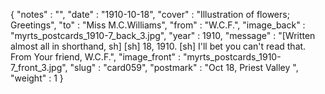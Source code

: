 {
  "notes" : "",
  "date" : "1910-10-18",
  "cover" : "Illustration of flowers; Greetings",
  "to" : "Miss M.C.Williams",
  "from" : "W.C.F.",
  "image_back" : "myrts_postcards_1910-7_back_3.jpg",
  "year" : 1910,
  "message" : "[Written almost all in shorthand, sh] [sh] 18, 1910. [sh] I'll bet you can't read that. From Your friend, W.C.F.",
  "image_front" : "myrts_postcards_1910-7_front_3.jpg",
  "slug" : "card059",
  "postmark" : "Oct 18, Priest Valley ",
  "weight" : 1
}
